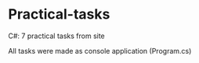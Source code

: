 # Practical-tasks
C#: 7 practical tasks from site

All tasks were made as console application (Program.cs)
